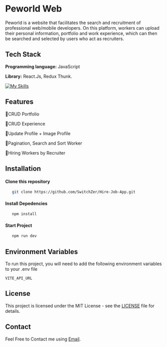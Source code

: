 
# Peworld Web

Peworld is a website that facilitates the search and recruitment of professional web/mobile developers. On this platform, workers can upload their personal information, portfolio and work experience, which can then be searched and selected by users who act as recruiters.


## Tech Stack

**Programming language:** JavaScript

**Library:** React.Js, Redux Thunk.

[![My Skills](https://skillicons.dev/icons?i=js,html,css,tailwind,react,redux)](https://skillicons.dev)

## Features

🛄CRUD Portfolio

🛄CRUD Experience

🛄Update Profile + Image Profile

🛄Pagination, Search and Sort Worker

🛄Hiring Workers by Recruiter


## Installation

#### Clone this repository

```bash
   git clone https://github.com/SwitchZer/Hire-Job-App.git
```

#### Install Depedencies

```bash
   npm install
```

#### Start Project

```bash
   npm run dev
```
## Environment Variables

To run this project, you will need to add the following environment variables to your .env file

`VITE_API_URL`






## License

This project is licensed under the MIT License - see the [LICENSE](LICENSE) file for details.

## Contact

Feel Free to Contact me using [Email](alfredcnzagoto@gmail.com).